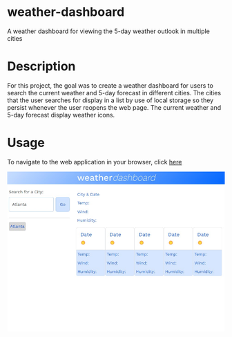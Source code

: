 # weather-dashboard

A weather dashboard for viewing the 5-day weather outlook in multiple cities

# Description

For this project, the goal was to create a weather dashboard for users to search the current weather and 5-day forecast in different cities. The cities that the user searches for display in a list by use of local storage so they persist whenever the user reopens the web page. The current weather and 5-day forecast display weather icons.

# Usage

To navigate to the web application in your browser, click [here](https://ndallich1.github.io/weather-dashboard/)

![screenshot of web application](./assets/images/weather-dashboard-screenshot.jpg)
